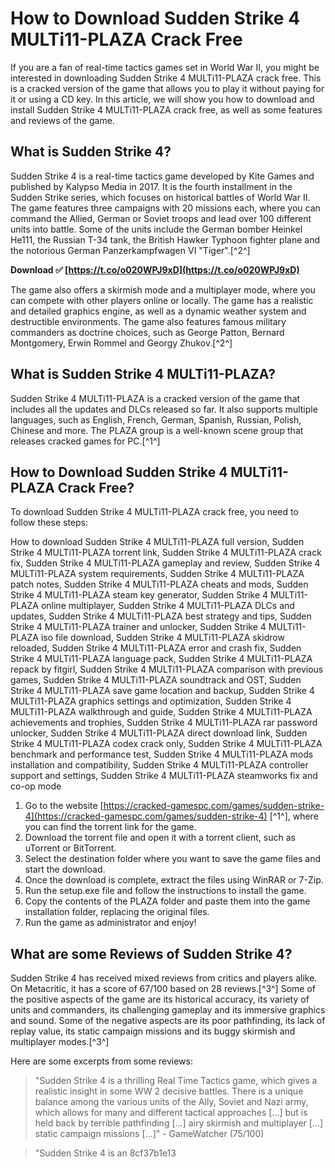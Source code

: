 
 
# How to Download Sudden Strike 4 MULTi11-PLAZA Crack Free
 
If you are a fan of real-time tactics games set in World War II, you might be interested in downloading Sudden Strike 4 MULTi11-PLAZA crack free. This is a cracked version of the game that allows you to play it without paying for it or using a CD key. In this article, we will show you how to download and install Sudden Strike 4 MULTi11-PLAZA crack free, as well as some features and reviews of the game.
 
## What is Sudden Strike 4?
 
Sudden Strike 4 is a real-time tactics game developed by Kite Games and published by Kalypso Media in 2017. It is the fourth installment in the Sudden Strike series, which focuses on historical battles of World War II. The game features three campaigns with 20 missions each, where you can command the Allied, German or Soviet troops and lead over 100 different units into battle. Some of the units include the German bomber Heinkel He111, the Russian T-34 tank, the British Hawker Typhoon fighter plane and the notorious German Panzerkampfwagen VI "Tiger".[^2^]
 
**Download ✅ [https://t.co/o020WPJ9xD](https://t.co/o020WPJ9xD)**


 
The game also offers a skirmish mode and a multiplayer mode, where you can compete with other players online or locally. The game has a realistic and detailed graphics engine, as well as a dynamic weather system and destructible environments. The game also features famous military commanders as doctrine choices, such as George Patton, Bernard Montgomery, Erwin Rommel and Georgy Zhukov.[^2^]
 
## What is Sudden Strike 4 MULTi11-PLAZA?
 
Sudden Strike 4 MULTi11-PLAZA is a cracked version of the game that includes all the updates and DLCs released so far. It also supports multiple languages, such as English, French, German, Spanish, Russian, Polish, Chinese and more. The PLAZA group is a well-known scene group that releases cracked games for PC.[^1^]
 
## How to Download Sudden Strike 4 MULTi11-PLAZA Crack Free?
 
To download Sudden Strike 4 MULTi11-PLAZA crack free, you need to follow these steps:
 
How to download Sudden Strike 4 MULTi11-PLAZA full version,  Sudden Strike 4 MULTi11-PLAZA torrent link,  Sudden Strike 4 MULTi11-PLAZA crack fix,  Sudden Strike 4 MULTi11-PLAZA gameplay and review,  Sudden Strike 4 MULTi11-PLAZA system requirements,  Sudden Strike 4 MULTi11-PLAZA patch notes,  Sudden Strike 4 MULTi11-PLAZA cheats and mods,  Sudden Strike 4 MULTi11-PLAZA steam key generator,  Sudden Strike 4 MULTi11-PLAZA online multiplayer,  Sudden Strike 4 MULTi11-PLAZA DLCs and updates,  Sudden Strike 4 MULTi11-PLAZA best strategy and tips,  Sudden Strike 4 MULTi11-PLAZA trainer and unlocker,  Sudden Strike 4 MULTi11-PLAZA iso file download,  Sudden Strike 4 MULTi11-PLAZA skidrow reloaded,  Sudden Strike 4 MULTi11-PLAZA error and crash fix,  Sudden Strike 4 MULTi11-PLAZA language pack,  Sudden Strike 4 MULTi11-PLAZA repack by fitgirl,  Sudden Strike 4 MULTi11-PLAZA comparison with previous games,  Sudden Strike 4 MULTi11-PLAZA soundtrack and OST,  Sudden Strike 4 MULTi11-PLAZA save game location and backup,  Sudden Strike 4 MULTi11-PLAZA graphics settings and optimization,  Sudden Strike 4 MULTi11-PLAZA walkthrough and guide,  Sudden Strike 4 MULTi11-PLAZA achievements and trophies,  Sudden Strike 4 MULTi11-PLAZA rar password unlocker,  Sudden Strike 4 MULTi11-PLAZA direct download link,  Sudden Strike 4 MULTi11-PLAZA codex crack only,  Sudden Strike 4 MULTi11-PLAZA benchmark and performance test,  Sudden Strike 4 MULTi11-PLAZA mods installation and compatibility,  Sudden Strike 4 MULTi11-PLAZA controller support and settings,  Sudden Strike 4 MULTi11-PLAZA steamworks fix and co-op mode
 
1. Go to the website [https://cracked-gamespc.com/games/sudden-strike-4](https://cracked-gamespc.com/games/sudden-strike-4) [^1^], where you can find the torrent link for the game.
2. Download the torrent file and open it with a torrent client, such as uTorrent or BitTorrent.
3. Select the destination folder where you want to save the game files and start the download.
4. Once the download is complete, extract the files using WinRAR or 7-Zip.
5. Run the setup.exe file and follow the instructions to install the game.
6. Copy the contents of the PLAZA folder and paste them into the game installation folder, replacing the original files.
7. Run the game as administrator and enjoy!

## What are some Reviews of Sudden Strike 4?
 
Sudden Strike 4 has received mixed reviews from critics and players alike. On Metacritic, it has a score of 67/100 based on 28 reviews.[^3^] Some of the positive aspects of the game are its historical accuracy, its variety of units and commanders, its challenging gameplay and its immersive graphics and sound. Some of the negative aspects are its poor pathfinding, its lack of replay value, its static campaign missions and its buggy skirmish and multiplayer modes.[^3^]
 
Here are some excerpts from some reviews:

> "Sudden Strike 4 is a thrilling Real Time Tactics game, which gives a realistic insight in some WW 2 decisive battles. There is a unique balance among the various units of the Ally, Soviet and Nazi army, which allows for many and different tactical approaches [...] but is held back by terrible pathfinding [...] airy skirmish and multiplayer [...] static campaign missions [...]" - GameWatcher (75/100)

> "Sudden Strike 4 is an 8cf37b1e13

> 
